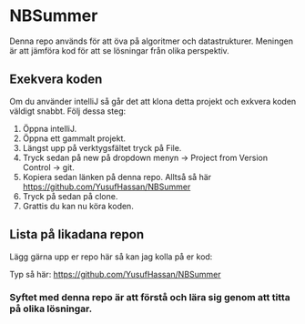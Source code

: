 # NBSummer
Denna repo används för att öva på algoritmer och datastrukturer. Meningen är att jämföra kod för att se lösningar från olika perspektiv. 

## Exekvera koden
Om du använder intelliJ så går det att klona detta projekt och exkvera koden väldigt snabbt. Följ dessa steg:
1. Öppna intelliJ.
2. Öppna ett gammalt projekt.
3. Längst upp på verktygsfältet tryck på File.
4. Tryck sedan på new på dropdown menyn -> Project from Version Control -> git. 
5. Kopiera sedan länken på denna repo. Alltså så här https://github.com/YusufHassan/NBSummer
6. Tryck på sedan på clone.
7. Grattis du kan nu köra koden.

## Lista på likadana repon

Lägg gärna upp er repo här så kan jag kolla på er kod:

Typ så här: https://github.com/YusufHassan/NBSummer

### Syftet med denna repo är att förstå och lära sig genom att titta på olika lösningar.


